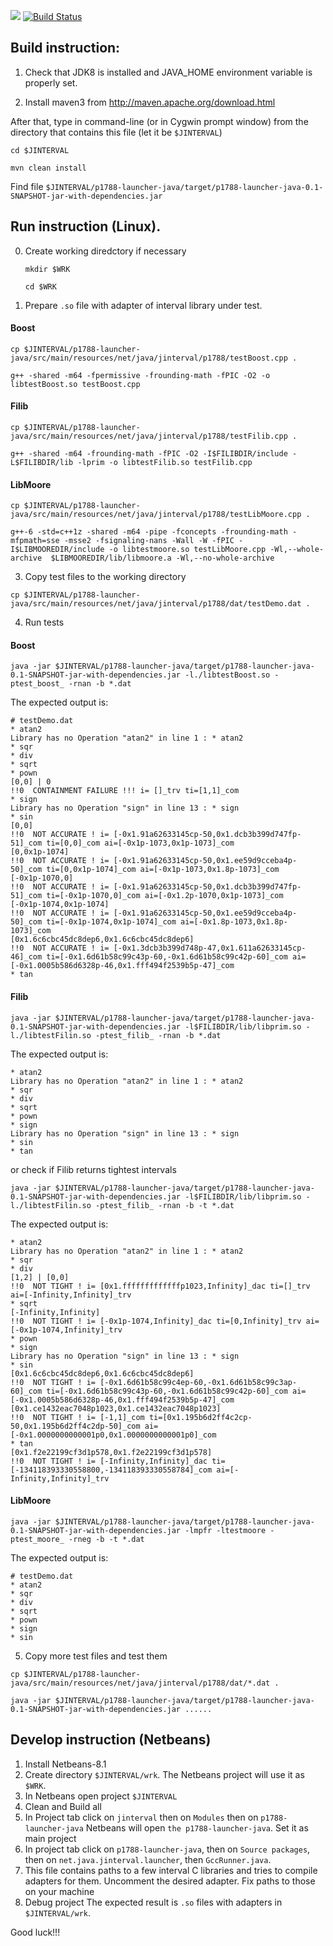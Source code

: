 [![](https://jitpack.io/v/jinterval/jinterval.svg)](https://jitpack.io/#jinterval/jinterval)
[![Build Status](https://travis-ci.org/jinterval/jinterval.svg?branch=master)](https://travis-ci.org/jinterval/jinterval)

## Build instruction:

1) Check that JDK8 is installed and JAVA_HOME environment variable is properly set.

2) Install maven3 from
http://maven.apache.org/download.html

After that, type in command-line (or in Cygwin prompt window)
from the directory that contains this file (let it be `$JINTERVAL`)

`cd $JINTERVAL`

`mvn clean install`

Find file `$JINTERVAL/p1788-launcher-java/target/p1788-launcher-java-0.1-SNAPSHOT-jar-with-dependencies.jar`

## Run instruction (Linux).

0) Create working diredctory if necessary

    `mkdir $WRK`
    
    `cd $WRK`

1) Prepare `.so` file with adapter of interval library under test.
#### Boost
`cp $JINTERVAL/p1788-launcher-java/src/main/resources/net/java/jinterval/p1788/testBoost.cpp .`

`g++ -shared -m64 -fpermissive -frounding-math -fPIC -O2 -o libtestBoost.so testBoost.cpp`

#### Filib
`cp $JINTERVAL/p1788-launcher-java/src/main/resources/net/java/jinterval/p1788/testFilib.cpp .`

`g++ -shared -m64 -frounding-math -fPIC -O2 -I$FILIBDIR/include -L$FILIBDIR/lib -lprim -o libtestFilib.so testFilib.cpp`

#### LibMoore
`cp $JINTERVAL/p1788-launcher-java/src/main/resources/net/java/jinterval/p1788/testLibMoore.cpp .`

`g++-6 -std=c++1z -shared -m64 -pipe -fconcepts -frounding-math -mfpmath=sse -msse2 -fsignaling-nans -Wall -W -fPIC -I$LIBMOOREDIR/include -o libtestmoore.so testLibMoore.cpp -Wl,--whole-archive  $LIBMOOREDIR/lib/libmoore.a -Wl,--no-whole-archive`

3) Copy test files to the working directory

`cp $JINTERVAL/p1788-launcher-java/src/main/resources/net/java/jinterval/p1788/dat/testDemo.dat .`

4) Run tests
#### Boost
`java -jar $JINTERVAL/p1788-launcher-java/target/p1788-launcher-java-0.1-SNAPSHOT-jar-with-dependencies.jar -l./libtestBoost.so -ptest_boost_ -rnan -b *.dat`

The expected output is:

```
# testDemo.dat
* atan2
Library has no Operation "atan2" in line 1 : * atan2
* sqr
* div
* sqrt
* pown
[0,0] | 0
!!0  CONTAINMENT FAILURE !!! i= []_trv ti=[1,1]_com
* sign
Library has no Operation "sign" in line 13 : * sign
* sin
[0,0]
!!0  NOT ACCURATE ! i= [-0x1.91a62633145cp-50,0x1.dcb3b399d747fp-51]_com ti=[0,0]_com ai=[-0x1p-1073,0x1p-1073]_com
[0,0x1p-1074]
!!0  NOT ACCURATE ! i= [-0x1.91a62633145cp-50,0x1.ee59d9cceba4p-50]_com ti=[0,0x1p-1074]_com ai=[-0x1p-1073,0x1.8p-1073]_com
[-0x1p-1070,0]
!!0  NOT ACCURATE ! i= [-0x1.91a62633145cp-50,0x1.dcb3b399d747fp-51]_com ti=[-0x1p-1070,0]_com ai=[-0x1.2p-1070,0x1p-1073]_com
[-0x1p-1074,0x1p-1074]
!!0  NOT ACCURATE ! i= [-0x1.91a62633145cp-50,0x1.ee59d9cceba4p-50]_com ti=[-0x1p-1074,0x1p-1074]_com ai=[-0x1.8p-1073,0x1.8p-1073]_com
[0x1.6c6cbc45dc8dep6,0x1.6c6cbc45dc8dep6]
!!0  NOT ACCURATE ! i= [-0x1.3dcb3b399d748p-47,0x1.611a62633145cp-46]_com ti=[-0x1.6d61b58c99c43p-60,-0x1.6d61b58c99c42p-60]_com ai=[-0x1.0005b586d6328p-46,0x1.fff494f2539b5p-47]_com
* tan
```

#### Filib
`java -jar $JINTERVAL/p1788-launcher-java/target/p1788-launcher-java-0.1-SNAPSHOT-jar-with-dependencies.jar -l$FILIBDIR/lib/libprim.so -l./libtestFilin.so -ptest_filib_ -rnan -b *.dat`

The expected output is:

```
* atan2
Library has no Operation "atan2" in line 1 : * atan2
* sqr
* div
* sqrt
* pown
* sign
Library has no Operation "sign" in line 13 : * sign
* sin
* tan
```

or check if Filib returns tightest intervals

`java -jar $JINTERVAL/p1788-launcher-java/target/p1788-launcher-java-0.1-SNAPSHOT-jar-with-dependencies.jar -l$FILIBDIR/lib/libprim.so -l./libtestFilin.so -ptest_filib_ -rnan -b -t *.dat`

The expected output is:

```
* atan2
Library has no Operation "atan2" in line 1 : * atan2
* sqr
* div
[1,2] | [0,0]
!!0  NOT TIGHT ! i= [0x1.fffffffffffffp1023,Infinity]_dac ti=[]_trv ai=[-Infinity,Infinity]_trv
* sqrt
[-Infinity,Infinity]
!!0  NOT TIGHT ! i= [-0x1p-1074,Infinity]_dac ti=[0,Infinity]_trv ai=[-0x1p-1074,Infinity]_trv
* pown
* sign
Library has no Operation "sign" in line 13 : * sign
* sin
[0x1.6c6cbc45dc8dep6,0x1.6c6cbc45dc8dep6]
!!0  NOT TIGHT ! i= [-0x1.6d61b58c99c4ep-60,-0x1.6d61b58c99c3ap-60]_com ti=[-0x1.6d61b58c99c43p-60,-0x1.6d61b58c99c42p-60]_com ai=[-0x1.0005b586d6328p-46,0x1.fff494f2539b5p-47]_com
[0x1.ce1432eac7048p1023,0x1.ce1432eac7048p1023]
!!0  NOT TIGHT ! i= [-1,1]_com ti=[0x1.195b6d2ff4c2cp-50,0x1.195b6d2ff4c2dp-50]_com ai=[-0x1.0000000000001p0,0x1.0000000000001p0]_com
* tan
[0x1.f2e22199cf3d1p578,0x1.f2e22199cf3d1p578]
!!0  NOT TIGHT ! i= [-Infinity,Infinity]_dac ti=[-134118393330558800,-134118393330558784]_com ai=[-Infinity,Infinity]_trv
```

#### LibMoore
`java -jar $JINTERVAL/p1788-launcher-java/target/p1788-launcher-java-0.1-SNAPSHOT-jar-with-dependencies.jar -lmpfr -ltestmoore -ptest_moore_ -rneg -b -t *.dat`

The expected output is:

```
# testDemo.dat
* atan2
* sqr
* div
* sqrt
* pown
* sign
* sin
```

5) Copy more test files and test them

`cp $JINTERVAL/p1788-launcher-java/src/main/resources/net/java/jinterval/p1788/dat/*.dat .`

`java -jar $JINTERVAL/p1788-launcher-java/target/p1788-launcher-java-0.1-SNAPSHOT-jar-with-dependencies.jar ......`

## Develop instruction (Netbeans)

1) Install Netbeans-8.1
2) Create directory `$JINTERVAL/wrk`. The Netbeans project will use it as `$WRK`.
4) In Netbeans open project `$JINTERVAL`
5) Clean and Build all
6) In Project tab click on `jinterval` then on `Modules` then on `p1788-launcher-java`
   Netbeans will open `the p1788-launcher-java`. Set it as main project
7) In project tab click on `p1788-launcher-java`, then on `Source packages`, then on `net.java.jinterval.launcher`, then `GccRunner.java`.
8) This file contains paths to a few interval C libraries and tries to compile adapters for them. Uncomment the desired adapter.
   Fix paths to those on your machine
9) Debug project
The expected result is `.so` files with adapters in `$JINTERVAL/wrk`.

Good luck!!!

